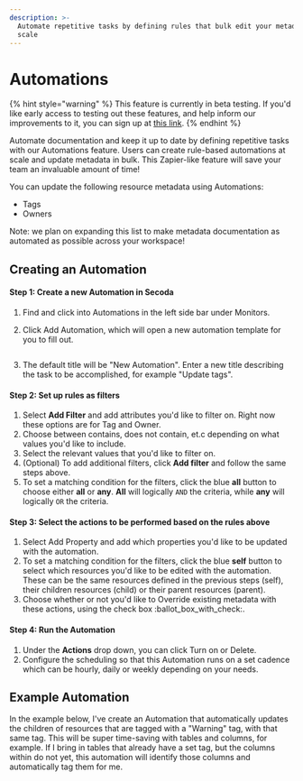 ```yaml
---
description: >-
  Automate repetitive tasks by defining rules that bulk edit your metadata at
  scale
---
```


# Automations

{% hint style="warning" %}
This feature is currently in beta testing. If you'd like early access to testing out these features, and help inform our improvements to it, you can sign up at [this link](https://www.secoda.co/blog/early-access-secoda-automations).
{% endhint %}

Automate documentation and keep it up to date by defining repetitive tasks with our Automations feature. Users can create rule-based automations at scale and update metadata in bulk. This Zapier-like feature will save your team an invaluable amount of time!

You can update the following resource metadata using Automations:

* Tags
* Owners

Note: we plan on expanding this list to make metadata documentation as automated as possible across your workspace!

## Creating an Automation

#### Step 1: Create a new Automation in Secoda

1. Find and click into Automations in the left side bar under Monitors.
2.  Click Add Automation, which will open a new automation template for you to fill out.&#x20;

    <figure><img src="../.gitbook/assets/Screenshot 2024-01-12 at 2.55.54 PM.png" alt=""><figcaption></figcaption></figure>
3. The default title will be "New Automation". Enter a new title describing the task to be accomplished, for example "Update tags".

#### Step 2: Set up rules as filters

1. Select **Add Filter** and add attributes you'd like to filter on. Right now these options are for Tag and Owner.&#x20;
2. Choose between contains, does not contain, et.c depending on what values you'd like to include.
3. Select the relevant values that you'd like to filter on.
4. (Optional) To add additional filters, click **Add filter** and follow the same steps above.
5. To set a matching condition for the filters, click the blue **all** button to choose either **all** or **any**. **All** will logically `AND` the criteria, while **any** will logically `OR` the criteria.

#### Step 3: Select the actions to be performed based on the rules above

1. Select Add Property and add which properties you'd like to be updated with the automation.
2. To set a matching condition for the filters, click the blue **self** button to select which resources you'd like to be edited with the automation. These can be the same resources defined in the previous steps (self), their children resources (child) or their parent resources (parent).
3. Choose whether or not you'd like to Override existing metadata with these actions, using the check box :ballot\_box\_with\_check:.

#### Step 4: Run the Automation

1. Under the **Actions** drop down, you can click Turn on or Delete.
2. Configure the scheduling so that this Automation runs on a set cadence which can be hourly, daily or weekly depending on your needs.

## Example Automation

In the example below, I've create an Automation that automatically updates the children of resources that are tagged with a "Warning" tag, with that same tag. This will be super time-saving with tables and columns, for example. If I bring in tables that already have a set tag, but the columns within do not yet, this automation will identify those columns and automatically tag them for me.

<figure><img src="../.gitbook/assets/Screenshot 2024-01-12 at 1.57.01 PM.png" alt=""><figcaption></figcaption></figure>
